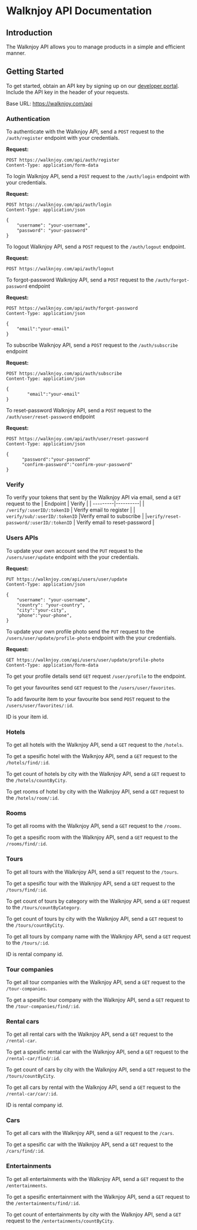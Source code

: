 # Walknjoy API Documentation

## Introduction

The Walknjoy API allows you to manage products in a simple and efficient manner.

## Getting Started

To get started, obtain an API key by signing up on our [developer portal](https://walknjoy.com/doc). Include the API key in the header of your requests.

Base URL: https://walknjoy.com/api

### Authentication

To authenticate with the Walknjoy API, send a `POST` request to the `/auth/register` endpoint with your credentials.

**Request:**
```http
POST https://walknjoy.com/api/auth/register
Content-Type: application/form-data
```

To login Walknjoy API, send a `POST` request to the `/auth/login` endpoint with your credentials.

**Request:**
```http
POST https://walknjoy.com/api/auth/login
Content-Type: application/json

{
    "username": "your-username",
    "password": "your-password"
}
```

To logout Walknjoy API, send a `POST` request to the `/auth/logout` endpoint.

**Request:**
``` http
POST https://walknjoy.com/api/auth/logout
```
To forgot-password Walknjoy API, send a `POST` request to the `/auth/forgot-password` endpoint

**Request:**
```http
POST https://walknjoy.com/api/auth/forgot-password
Content-Type: application/json

{
    "email":"your-email"
}
```

To subscribe Walknjoy API, send a `POST` request to the `/auth/subscribe` endpoint

**Request:**
```http
POST https://walknjoy.com/api/auth/subscribe
Content-Type: application/json

{
        "email":"your-email"
}
```
To reset-password Walknjoy API, send a `POST` request to the `/auth/user/reset-password` endpoint

**Request:**
```http
POST https://walknjoy.com/api/auth/user/reset-password
Content-Type: application/json

{
      "password":"your-password"
      "confirm-password":"confirm-your-password"
}
```

### Verify

To verify your tokens that sent by the Walknjoy API via email, send a `GET` request to the 
| Endpoint | Verify |
| ---------|----------|
| `/verify/:userID/:tokenID` | Verify email to register |
| `verify/sub/:userID/:tokenID` |Verify email to subscribe |
|`verify/reset-password/:userID/:tokenID`  | Verify email to reset-password |


### Users APIs

To update your own account send the `PUT` request to the `/users/user/update` endpoint with the your credentials.

**Request:**
```http
PUT https://walknjoy.com/api/users/user/update
Content-Type: application/json

{
    "username": "your-username",
    "country": "your-country",
    "city":"your-city",
    "phone":"your-phone",
}
```

To update your own profile photo send the `PUT` request to the `/users/user/update/profile-photo` endpoint with the your credentials.

**Request:**
```http
GET https://walknjoy.com/api/users/user/update/profile-photo
Content-Type: application/form-data
```

To get your profile details send `GET` request `/user/profile` to the endpoint.

To get your favourites send `GET` request to the `/users/user/favorites`.

To add favourite item to your favourite box send `POST` request to the `/users/user/favorites/:id`.

ID is your item id.


### Hotels

To get all hotels with the Walknjoy API, send a `GET` request to the `/hotels`.

To get a spesific hotel with the Walknjoy API, send a `GET` request to the `/hotels/find/:id`.

To get count of hotels by city with the Walknjoy API, send a `GET` request to the `/hotels/countByCity`.

To get rooms of hotel by city with the Walknjoy API, send a `GET` request to the `/hotels/room/:id`.


### Rooms

To get all rooms with the Walknjoy API, send a `GET` request to the `/rooms`.

To get a spesific room with the Walknjoy API, send a `GET` request to the `/rooms/find/:id`.


### Tours

To get all tours with the Walknjoy API, send a `GET` request to the `/tours`.

To get a spesific tour with the Walknjoy API, send a `GET` request to the `/tours/find/:id`.

To get count of tours by category with the Walknjoy API, send a `GET` request to the `/tours/countByCategory`.

To get count of tours by city with the Walknjoy API, send a `GET` request to the `/tours/countByCity`.

To get all tours by company name with the Walknjoy API, send a `GET` request to the `/tours/:id`.

ID is rental company id.


### Tour companies

To get all tour companies with the Walknjoy API, send a `GET` request to the `/tour-companies`.

To get a spesific tour company with the Walknjoy API, send a `GET` request to the `/tour-companies/find/:id`.


### Rental cars

To get all rental cars with the Walknjoy API, send a `GET` request to the `/rental-car`.

To get a spesific rental car with the Walknjoy API, send a `GET` request to the `/rental-car/find/:id`.

To get count of cars by city with the Walknjoy API, send a `GET` request to the `/tours/countByCity`.

To get all cars by rental with the Walknjoy API, send a `GET` request to the `/rental-car/car/:id`.

ID is rental company id.


### Cars

To get all cars with the Walknjoy API, send a `GET` request to the `/cars`.

To get a spesific car with the Walknjoy API, send a `GET` request to the `/cars/find/:id`.


### Entertainments

To get all entertainments with the Walknjoy API, send a `GET` request to the `/entertainments`.

To get a spesific entertainment with the Walknjoy API, send a `GET` request to the `/entertainments/find/:id`.

To get count of entertainments by city with the Walknjoy API, send a `GET` request to the `/entertainments/countByCity`.






